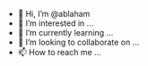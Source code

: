 - 👋 Hi, I’m @ablaham
- 👀 I’m interested in ...
- 🌱 I’m currently learning ...
- 💞️ I’m looking to collaborate on ...
- 📫 How to reach me ...

<!---
ablaham/ablaham is a ✨ special ✨ repository because its `README.md` (this file) appears on your GitHub profile.
You can click the Preview link to take a look at your changes.
--->
